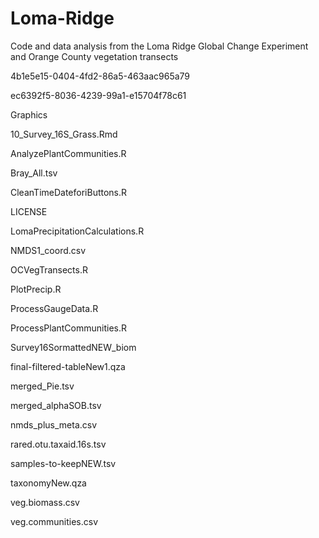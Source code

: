 # Loma-Ridge
Code and data analysis from the Loma Ridge Global Change Experiment and Orange County vegetation transects

4b1e5e15-0404-4fd2-86a5-463aac965a79

ec6392f5-8036-4239-99a1-e15704f78c61

Graphics

10_Survey_16S_Grass.Rmd

AnalyzePlantCommunities.R

Bray_All.tsv

CleanTimeDateforiButtons.R

LICENSE

LomaPrecipitationCalculations.R

NMDS1_coord.csv

OCVegTransects.R

PlotPrecip.R

ProcessGaugeData.R

ProcessPlantCommunities.R

Survey16SormattedNEW_biom

final-filtered-tableNew1.qza

merged_Pie.tsv

merged_alphaSOB.tsv

nmds_plus_meta.csv

rared.otu.taxaid.16s.tsv

samples-to-keepNEW.tsv

taxonomyNew.qza

veg.biomass.csv

veg.communities.csv